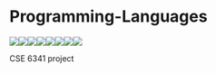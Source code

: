 # Programming-Languages

[![](https://sourcerer.io/fame/indrajeet95/indrajeet95/Programming-Languages/images/0)](https://sourcerer.io/fame/indrajeet95/indrajeet95/Programming-Languages/links/0)[![](https://sourcerer.io/fame/indrajeet95/indrajeet95/Programming-Languages/images/1)](https://sourcerer.io/fame/indrajeet95/indrajeet95/Programming-Languages/links/1)[![](https://sourcerer.io/fame/indrajeet95/indrajeet95/Programming-Languages/images/2)](https://sourcerer.io/fame/indrajeet95/indrajeet95/Programming-Languages/links/2)[![](https://sourcerer.io/fame/indrajeet95/indrajeet95/Programming-Languages/images/3)](https://sourcerer.io/fame/indrajeet95/indrajeet95/Programming-Languages/links/3)[![](https://sourcerer.io/fame/indrajeet95/indrajeet95/Programming-Languages/images/4)](https://sourcerer.io/fame/indrajeet95/indrajeet95/Programming-Languages/links/4)[![](https://sourcerer.io/fame/indrajeet95/indrajeet95/Programming-Languages/images/5)](https://sourcerer.io/fame/indrajeet95/indrajeet95/Programming-Languages/links/5)[![](https://sourcerer.io/fame/indrajeet95/indrajeet95/Programming-Languages/images/6)](https://sourcerer.io/fame/indrajeet95/indrajeet95/Programming-Languages/links/6)[![](https://sourcerer.io/fame/indrajeet95/indrajeet95/Programming-Languages/images/7)](https://sourcerer.io/fame/indrajeet95/indrajeet95/Programming-Languages/links/7)

CSE 6341 project 
